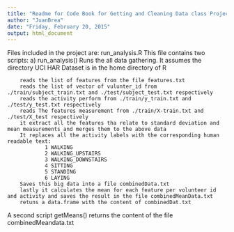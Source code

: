 ```yaml
---
title: "Readme for Code Book for Getting and Cleaning Data class Project"
author: "JuanBrea"
date: "Friday, February 20, 2015"
output: html_document
---
```


Files included in the project are:
run_analysis.R
    This file contains two scripts:
    a) run_analysis() 
        Runs the all data gathering. It assumes the directory UCI HAR Dataset is in the home directory of R 
        
        reads the list of features from the file features.txt
        reads the list of vector of vulunter_id from ./train/subject_train.txt and ./test/subject_test.txt respectively
        reads the activity perform from ./train/y_train.txt and ./test/y_test.txt respectively
        reads The features measurement from ./train/X-train.txt and ./test/X_test respectively
        it extract all the features tha relate to standard deviation and mean measurements and merges them to the above data
        It replaces all the activity labels with the corresponding human readable text:
                1 WALKING
                2 WALKING_UPSTAIRS
                3 WALKING_DOWNSTAIRS
                4 SITTING
                5 STANDING
                6 LAYING
        Saves this big data into a file combinedData.txt
        lastly it calculates the mean for each feature per volunteer id and activity and saves the result in the file combinedMeanData.txt
        retuns a data.frame with the content of combinedDat.txt


A second script getMeans() returns the content of the file combinedMeandata.txt